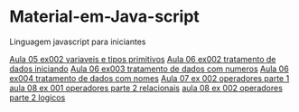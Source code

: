 # Material-em-Java-script
 Linguagem javascript para iniciantes

<a href="https://michaellcabral.github.io/Material-em-Java-script/aula 05 ex002 variaveis e tipos primitivos.html\n">Aula 05 ex002 variaveis e tipos primitivos</a>
<a href="https://michaellcabral.github.io/Material-em-Java-script/aula 06 ex002 tratamento de dados iniciando.html\n">Aula 06 ex002 tratamento de dados iniciando</a>
<a href="https://michaellcabral.github.io/Material-em-Java-script/aula 06 ex003 tratamento de dados com numeros.html">Aula 06 ex003 tratamento de dados com numeros</a>
<a href="https://michaellcabral.github.io/Material-em-Java-script/aula 06 ex004 tratamento de dados com nomes.html">Aula 06 ex004 tratamento de dados com nomes</a>
<a href="https://michaellcabral.github.io/Material-em-Java-script/aula 07 ex 002 operadores parte 1.html">Aula 07 ex 002 operadores parte 1</a>
<a href="https://michaellcabral.github.io/Material-em-Java-script/aula 08 ex 001 operadores parte 2 relacionais.html">aula 08 ex 001 operadores parte 2 relacionais</a>
<a href="https://michaellcabral.github.io/Material-em-Java-script/aula 08 ex 002 operadores parte 2 logicos.html">aula 08 ex 002 operadores parte 2 logicos</a>

